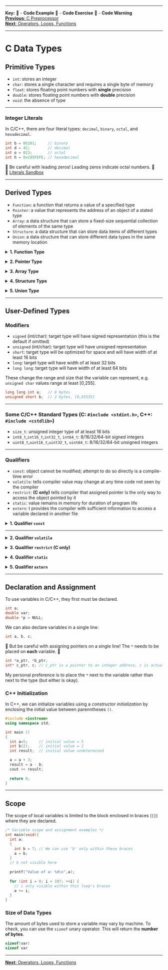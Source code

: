
---
**Key:** 
:large_orange_diamond: - **Code Example** 
:large_blue_diamond: - **Code Exercise** 
:red_circle: - **Code Warning**  
[**Previous**: C Preprocessor](https://github.com/ackirby88/CS107/blob/master/C-Basics/C-2-Prepocessor.md)  
[**Next**: Operators, Loops, Functions](https://github.com/ackirby88/CS107/blob/master/C-Basics/C-4-OpsLoopsFunctions.md)

---
# C Data Types

## Primitive Types
- `int`: stores an integer
- `char`: stores a single character and requires a single byte of memory
- `float`: stores floating point numbers with **single** precision
- `double`: stores floating point numbers with **double** precision
- `void`: the absence of type

---
### Integer Literals
In C/C++, there are four literal types: `decimal`, `binary`, `octal`, and `hexadecimal`.  
```C
int b = 0b101;     // binary
int d = 42;        // decimal
int o = 023;       // octal
int h = 0xC05FEFE; // hexadecimal
```
:red_circle: Be careful with leading zeros! Leading zeros indicate octal numbers. :red_circle:  
:large_orange_diamond: [Literals Sandbox](https://bit.ly/2ZJ0Ffg)

---
## Derived Types
- `Function`:  a function that returns a value of a specified type
- `Pointer`: a value that represents the address of an object of a stated type
- `Array`: a data structure that can store a fixed-size sequential collection of elements of the same type
- `Structure`: a data structure that can store data items of different types
- `Union`: a data structure that can store different data types in the same memory location

**<details><summary>1. Function Type</summary>**
<p>

A function type describes a function that returns a value of a specified type.  
If the function returns no value, it should be declared as "function returning void " as follows:  
```C
void function1();
```
In the following example, the data type for the function is "function returning int ":
```C
int uppercase(int lc){
  int uc = lc + 0X20;
  return uc;
}
```
</p>
</details>

**<details><summary>2. Pointer Type</summary>**
<p>
  
- A pointer type describes a value that represents the **address** of an object of a stated type.  
- A pointer is stored as an integral value that references the address of the target object.  
- Pointer types are derived from other types, called the referenced type of the pointer.  

Example:
```C
int *p;          /*  p is a pointer to an int type */
double *q();     /*  q is a function returning a pointer to an object of type double */
int (*r)[5];     /*  r is a pointer to an array of five elements */
                 /*  (r holds the address to the first element of the array) */
const char s[6]; /*  s is a const-qualified array of 6 elements */

int *prt = (int *) malloc(10*sizeof(int));
```
The construct `void *` designates a generic **pointer to void** type **(but cannot be used to allocate memory)**.  
- The `void *` construct can be used to point to an object of any type, and it is most useful when a pointer is needed to point to the address of objects with different or unknown types (such as in a function prototype).
- A pointer to `void` can also be converted to or from a pointer of any other type, and has the same representation and alignment requirements as a pointer to a character type.  

```C
int MPI_Send(const void *buf, int count, MPI_Datatype datatype, int dest, int tag, MPI_Comm comm);
```
</p>
</details>

**<details><summary>3. Array Type</summary>**
<p>

An array is a data structure that can store a fixed-size sequential collection of elements of the same type.
Arrays cannot be of void or function type, since the void type cannot be completed and function types are not object types requiring storage.
```C
int nvec = 107;

/* allocate memory */
double *vec = (double *) malloc(nvec*sizeof(double));

vec[0] = 1.1234534631246;
for (int i = 1 ; i < nvec; ++i) {
  vec[i] = 2.0*vec[i-1];
}

/* deallocate memory */
free(vec); vec = NULL;
```
Each of the elements has the size of a double object, 8 bytes (64 bits). The size of the array is determined by its initialization; in the previous example, the array has `nvec = 107` explicit elements.

An array is allocated contiguously in memory, and cannot be empty (that is, have no members).  
An array can have only one dimension. To create an array of "two dimensions," declare an array of arrays, and so on.
```C
/* allocate first dimension */
int **two_dim = (int **) malloc(10 * sizeof(int *));

/* allocate second dimension */
for (int j = 0; j < 10; ++j) {
  two_dim[j] = (int *) malloc(25*sizeof(int));
}

/* fill array of arrays: i-index is contiguous in memory */
for (int j = 0; j < 10; ++j) {
  for (int i = 0; i < 25; ++i) {
    two_dim[j][i] = 2*j + i;
  }
}

/* deallocate memory */
for (int j = 0; j < 10; ++j) {
  free(two_dim[j]); two_dim[j] = NULL;
}
free(two_dim); two_dim = NULL;
```
</p>
</details>

**<details><summary>4. Structure Type</summary>**
<p>

A structure type is a sequentially allocated nonempty set of objects, called members, allowing grouping of heterogeneous data. 
Unlike arrays, the elements of a structure need not be of the same data type. Also, elements of a structure are accessed by name, not by subscript. 
```C
struct [structure tag] {
  member definition;
  member definition;
  ...
  member definition;
} [one or more structure variables];  
```

**Example:**
```C
struct student {
  char name[30];
  int age;
};

struct student andrew, ed, mary;

// access member
andrew.age = 21;
```
:large_orange_diamond: Sandbox Example: [Structs - Pass-by-Value/Address/Reference](https://bit.ly/3fMX05R)
</p>
</details>

**<details><summary>5. Union Type</summary>**
<p>
  
A **union** is a special data type available in C that allows to store different data types in the same memory location. You can define a union with many members, but only one member can contain a value at any given time. Unions provide an efficient way of using the same memory location for multiple-purpose.
```C
union [union tag] {
   member definition;
   member definition;
   ...
   member definition;
} [one or more union variables];  
```
**Example:**
```C
union Data {
   int i[6];
   double f[2];
   char str[20];
} data;
```
:question: **Question** :question: : How many bytes is data?
<details><summary>Answer</summary>
<p>
  
#### 24 bytes  
```c
  int i[6]: (4 bytes per int) * (6 ints) = 24 bytes  
  double f[2]: (8 bytes per double) * (2 doubles) = 16 bytes  
  char str[20]: (1 byte per char) * (20 chars) = 20 bytes
```  
</p>
</details>

</p>
</details>

---
## User-Defined Types

### Modifiers
- `signed` (int/char): target type will have signed representation (this is the default if omitted)
- `unsigned` (int/char): target type will have unsigned representation
- `short`: target type will be optimized for space and will have width of at least 16 bits
- `long`: target type will have width of at least 32 bits
- `long long`: target type will have width of at least 64 bits  

These change the range and size that the variable can represent, e.g. `unsigned char` values range at least [0,255].
```C
long long int a;   // 8 bytes
unsigned short b;  // 2 bytes, [0,65535]
```

---
### Some C/C++ Standard Types (C: `#include <stdint.h>`, C++: `#include <cstdlib>`)
- `size_t`: unsigned integer type of at least 16 bits  
- `int8_t`,`int16_t`,`int32_t`, `int64_t`: 8/16/32/64-bit signed integers  
- `uint8_t`,`uint16_t`,`uint32_t`, `uint64_t`: 8/16/32/64-bit unsigned integers  

---
### Qualifiers
- `const`: object cannot be modified; attempt to do so directly is a compile-time error
- `volatile`: tells compiler value may change at any time code not seen by the compiler
- `restrict`: **(C only)** tells compiler that assigned pointer is the only way to access the object pointed by it
- `static`: value remains in memory for duration of program life
- `extern`: t provides the compiler with sufficient information to access a variable declared in another file

**<details><summary>1. Qualifier `const`</summary>**
<p>
  
The qualifier `const` can be applied to the declaration of any variable to **specify that its value will not be changed.**
```C
const int a = 7;
int const b = 8;
```

---
**Pointer to constant**: `const int*`  
Pointer to constant can be declared in following two ways.
```C
const int *ptr;
int const *ptr; 
```
We can change the pointer to point to any other integer variable, but cannot change the value of the object (entity) pointed using pointer ptr. 
The pointer is stored in the read-write area (stack in the present case). 
The object pointed may be in the read-only or read-write area. Let's look at some examples.  

**Example:**
```C
#include <stdio.h>

int main(void){
  int i = 10;
  int j = 20;
  /* ptr is pointer to constant */
  const int *ptr = &i;	 

  printf("ptr: %d\n", *ptr);
  /* error: object pointed cannot be modified using the pointer ptr */
  *ptr = 100;

  ptr = &j;  /* valid */
  printf("ptr: %d\n", *ptr);

  return 0;
}
```
**Output:**
```
 error: assignment of read-only location ‘*ptr’
```
:large_orange_diamond: [Pointer To Constant Bug](https://bit.ly/3hpxTq2)

---
Following is another example where variable `i` itself is constant.  
**Example:**
```C
#include <stdio.h> 

int main(void){
  /* i is stored in read only area */
  int const i = 10;
  int j = 20;

  /* Pointer to integer constant:
   *  i is of type "const int"
   * &i is of type "const int *"
   *  p is of type "const int" 
   */
  int const *ptr = &i;
  printf("ptr: %d\n", *ptr);

  /* error */
  *ptr = 100;

  /* valid. We call it up qualification.
   * In C/C++, the type of "int *" is allowed to up qualify to the type "const int *".
   * The type of &j is "int *" and is implicitly up qualified by the compiler to "const int *".
   */
  ptr = &j;
  printf("ptr: %d\n", *ptr);
  
  return 0;
}
```

**Output:**
```
error: assignment of read-only location ‘*ptr’
```

---
**Constant pointer to variable**: `int *const`  
```C
int *const ptr; 
```
The declaration is a constant pointer to an integer variable, means we can change the value of object pointed by pointer, but cannot change the pointer to point another variable.  

**Example:**
```C
#include <stdio.h> 

int main(void){
  int i = 10;
  int j = 20;

  /* constant pointer to integer */
  int *const ptr = &i;

  printf("ptr: %d\n", *ptr);

  *ptr = 100; /* valid */
  printf("ptr: %d\n", *ptr); 

  ptr = &j; /* error */
  return 0;
}
```

**Output:**
```
error: assignment of read-only variable ‘ptr’
```

---
**Constant pointer to constant**: `const int *const`
```C
const int *const ptr; 
```
The declaration is a constant pointer to a constant variable which means we cannot change value pointed by the pointer as well as we cannot point the pointer to other variables.  

**Example:**
```C
#include <stdio.h>

int main(void){ 
  int i = 10;
  int j = 20;

  /* constant pointer to constant integer */
  const int *const ptr = &i;
  printf("ptr: %d\n", *ptr);
  
   ptr = &j;  /* error */
  *ptr = 100; /* error */

  return 0;
}
```

**Output:**
```
error: assignment of read-only variable ‘ptr’
error: assignment of read-only location ‘*ptr’
```

---
**Qualifier `const` Summary**  
 - [x] `int const*` is pointer to constant integer  
 - [x] `int *const` is a constant pointer to integer  
 - [x] `const int* const` is a constant pointer to constant integer
 
</p>
</details>

---
**<details><summary>2. Qualifier `volatile` </summary>**
<p>

The `volatile` qualifier tells the compiler that the **value of the variable may change at any time, without any action being taken by the code** the compiler finds nearby. Volatile accesses cannot be optimized out or reordered with another visible side effect that is sequenced-before or sequenced-after the volatile access. 
This qualifier is used primarily in embedded programming of devices, e.g.  mobile phones, washing machines, and digital cameras.
</p>
</details>


**<details><summary>3. Qualifier `restrict` (C only)</summary>**
<p>
  
In the C programming language, `restrict` is a keyword that can be used in pointer declarations. By adding this type qualifier, a programmer hints to the compiler that for the lifetime of the pointer, only the pointer itself or a value directly derived from it (such as pointer + 1) will be used to access the object to which it points.

`restrict` limits the effects of pointer aliasing, aiding optimizations. If the declaration of intent is not followed and the object is accessed by an independent pointer, this will result in undefined behavior.

If the compiler knows that there is only one pointer to a memory block, it can produce better optimized code. For instance:
```C
void updatePtrs(size_t *restrict ptrA, size_t *restrict ptrB, size_t *restrict val){
  *ptrA += *val;
  *ptrB += *val;
}
```
</p>
</details>

**<details><summary>4. Qualifier `static`</summary>**
<p>
  
Static variables have a property of preserving their value even after they are out of their scope! Hence, static variables preserve their previous value in their previous scope and are not initialized again in the new scope.
```C
#include<stdio.h>
int fun(){
  static int count = 0;
  count++;

  return count;
}

int main(void){
  printf("Count = %d", fun());
  printf("Count = %d", fun());
  return 0;
}
```
**Output:**
```
Count = 1
Count = 2
```
</p>
</details>


**<details><summary>5. Qualifier `extern`</summary>**
<p>
  
An object declaration outside of a function is called an **external declaration**. If the file does not include the file 
provides the compiler with sufficient information to access a variable declared in another file. Later in the semester when we build libraries, we will see be utilized to prevent *name mangling* with `extern "C"{...}`.  
:large_orange_diamond: [Name Mangling (Header File Example)](https://bit.ly/2WPu1XD)
</p>
</details>

---
## Declaration and Assignment
To use variables in C/C++, they first must be declared.  
```C
int a;
double var;
double *p = NULL;
```
We can also declare variables in a single line:
```C
int a, b, c;
```
:red_circle: But be careful with assigning pointers on a single line! The `*` needs to be placed on **each** variable. :red_circle:
```C
int *a_ptr, *b_ptr;
int* c_ptr, c; // c_ptr is a pointer to an integer address, c is actually an integer!
````
My personal preference is to place the `*` next to the variable rather than next to the type (but either is okay).

### C++ Initialization
In C++, we can initialize variables using a *constructor initialization* by enclosing the initial value between parenntheses `()`.
```C++
#include <iostream>
using namespace std;

int main ()
{
  int a=5;     // initial value = 5
  int b(2);    // initial value = 2
  int result;  // initial value undetermined

  a = a + 3;
  result = a - b;
  cout << result;
  
  return 0;
}
```

---
## Scope
The scope of local variables is limited to the block enclosed in braces (`{}`) where they are declared. 
```C
/* Variable scope and assignment examples */
int main(void){
  int a;
  {
    int b = 7; // We can use 'b' only within these braces
    a = b;
  }
  // b not visible here
  
  printf("Value of a: %d\n",a);
  
  for (int i = 0; i < 107; ++i) {
    // i only visible within this loop's braces
    a += i;
  }
}
```

### Size of Data Types
The amount of bytes used to store a variable may vary by machine. To check, you can use the `sizeof` unary operator.
This will return the **number of bytes**.
```C
sizeof(var)
sizeof var
```

---
[**Next**: Operators, Loops, Functions](https://github.com/ackirby88/CS107/blob/master/C-Basics/C-4-OpsLoopsFunctions.md)
